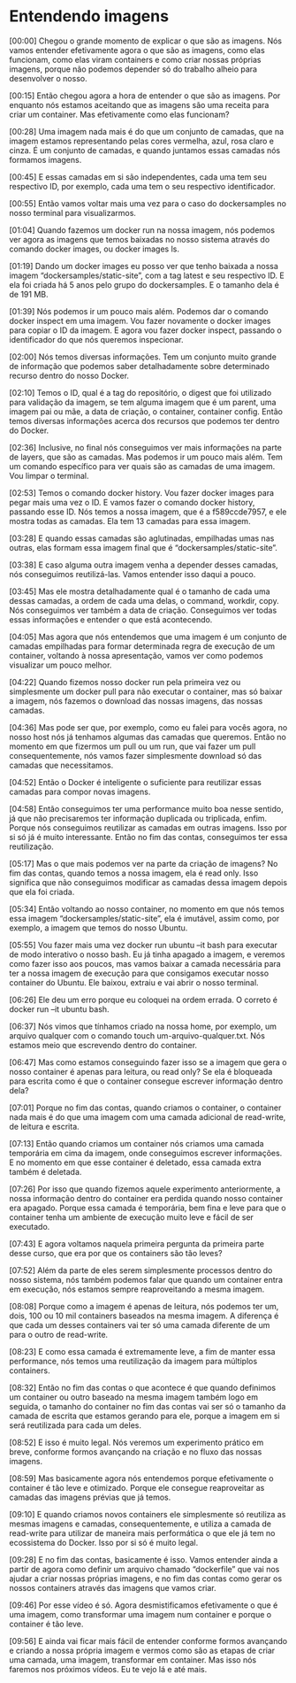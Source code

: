 # **Entendendo imagens**

[00:00] Chegou o grande momento de explicar o que são as imagens. Nós vamos entender efetivamente agora o que são as imagens, como elas funcionam, como elas viram containers e como criar nossas próprias imagens, porque não podemos depender só do trabalho alheio para desenvolver o nosso.

[00:15] Então chegou agora a hora de entender o que são as imagens. Por enquanto nós estamos aceitando que as imagens são uma receita para criar um container. Mas efetivamente como elas funcionam?

[00:28] Uma imagem nada mais é do que um conjunto de camadas, que na imagem estamos representando pelas cores vermelha, azul, rosa claro e cinza. É um conjunto de camadas, e quando juntamos essas camadas nós formamos imagens.

[00:45] E essas camadas em si são independentes, cada uma tem seu respectivo ID, por exemplo, cada uma tem o seu respectivo identificador.

[00:55] Então vamos voltar mais uma vez para o caso do dockersamples no nosso terminal para visualizarmos.

[01:04] Quando fazemos um docker run na nossa imagem, nós podemos ver agora as imagens que temos baixadas no nosso sistema através do comando docker images, ou docker images ls.

[01:19] Dando um docker images eu posso ver que tenho baixada a nossa imagem “dockersamples/static-site”, com a tag latest e seu respectivo ID. E ela foi criada há 5 anos pelo grupo do dockersamples. E o tamanho dela é de 191 MB.

[01:39] Nós podemos ir um pouco mais além. Podemos dar o comando docker inspect em uma imagem. Vou fazer novamente o docker images para copiar o ID da imagem. E agora vou fazer docker inspect, passando o identificador do que nós queremos inspecionar.

[02:00] Nós temos diversas informações. Tem um conjunto muito grande de informação que podemos saber detalhadamente sobre determinado recurso dentro do nosso Docker.

[02:10] Temos o ID, qual é a tag do repositório, o digest que foi utilizado para validação da imagem, se tem alguma imagem que é um parent, uma imagem pai ou mãe, a data de criação, o container, container config. Então temos diversas informações acerca dos recursos que podemos ter dentro do Docker.

[02:36] Inclusive, no final nós conseguimos ver mais informações na parte de layers, que são as camadas. Mas podemos ir um pouco mais além. Tem um comando específico para ver quais são as camadas de uma imagem. Vou limpar o terminal.

[02:53] Temos o comando docker history. Vou fazer docker images para pegar mais uma vez o ID. E vamos fazer o comando docker history, passando esse ID. Nós temos a nossa imagem, que é a f589ccde7957, e ele mostra todas as camadas. Ela tem 13 camadas para essa imagem.

[03:28] E quando essas camadas são aglutinadas, empilhadas umas nas outras, elas formam essa imagem final que é “dockersamples/static-site”.

[03:38] E caso alguma outra imagem venha a depender desses camadas, nós conseguimos reutilizá-las. Vamos entender isso daqui a pouco.

[03:45] Mas ele mostra detalhadamente qual é o tamanho de cada uma dessas camadas, a ordem de cada uma delas, o command, workdir, copy. Nós conseguimos ver também a data de criação. Conseguimos ver todas essas informações e entender o que está acontecendo.

[04:05] Mas agora que nós entendemos que uma imagem é um conjunto de camadas empilhadas para formar determinada regra de execução de um container, voltando à nossa apresentação, vamos ver como podemos visualizar um pouco melhor.

[04:22] Quando fizemos nosso docker run pela primeira vez ou simplesmente um docker pull para não executar o container, mas só baixar a imagem, nós fazemos o download das nossas imagens, das nossas camadas.

[04:36] Mas pode ser que, por exemplo, como eu falei para vocês agora, no nosso host nós já tenhamos algumas das camadas que queremos. Então no momento em que fizermos um pull ou um run, que vai fazer um pull consequentemente, nós vamos fazer simplesmente download só das camadas que necessitamos.

[04:52] Então o Docker é inteligente o suficiente para reutilizar essas camadas para compor novas imagens.

[04:58] Então conseguimos ter uma performance muito boa nesse sentido, já que não precisaremos ter informação duplicada ou triplicada, enfim. Porque nós conseguimos reutilizar as camadas em outras imagens. Isso por si só já é muito interessante. Então no fim das contas, conseguimos ter essa reutilização.

[05:17] Mas o que mais podemos ver na parte da criação de imagens? No fim das contas, quando temos a nossa imagem, ela é read only. Isso significa que não conseguimos modificar as camadas dessa imagem depois que ela foi criada.

[05:34] Então voltando ao nosso container, no momento em que nós temos essa imagem “dockersamples/static-site”, ela é imutável, assim como, por exemplo, a imagem que temos do nosso Ubuntu.

[05:55] Vou fazer mais uma vez docker run ubuntu –it bash para executar de modo interativo o nosso bash. Eu já tinha apagado a imagem, e veremos como fazer isso aos poucos, mas vamos baixar a camada necessária para ter a nossa imagem de execução para que consigamos executar nosso container do Ubuntu. Ele baixou, extraiu e vai abrir o nosso terminal.

[06:26] Ele deu um erro porque eu coloquei na ordem errada. O correto é docker run –it ubuntu bash.

[06:37] Nós vimos que tínhamos criado na nossa home, por exemplo, um arquivo qualquer com o comando touch um-arquivo-qualquer.txt. Nós estamos meio que escrevendo dentro do container.

[06:47] Mas como estamos conseguindo fazer isso se a imagem que gera o nosso container é apenas para leitura, ou read only? Se ela é bloqueada para escrita como é que o container consegue escrever informação dentro dela?

[07:01] Porque no fim das contas, quando criamos o container, o container nada mais é do que uma imagem com uma camada adicional de read-write, de leitura e escrita.

[07:13] Então quando criamos um container nós criamos uma camada temporária em cima da imagem, onde conseguimos escrever informações. E no momento em que esse container é deletado, essa camada extra também é deletada.

[07:26] Por isso que quando fizemos aquele experimento anteriormente, a nossa informação dentro do container era perdida quando nosso container era apagado. Porque essa camada é temporária, bem fina e leve para que o container tenha um ambiente de execução muito leve e fácil de ser executado.

[07:43] E agora voltamos naquela primeira pergunta da primeira parte desse curso, que era por que os containers são tão leves?

[07:52] Além da parte de eles serem simplesmente processos dentro do nosso sistema, nós também podemos falar que quando um container entra em execução, nós estamos sempre reaproveitando a mesma imagem.

[08:08] Porque como a imagem é apenas de leitura, nós podemos ter um, dois, 100 ou 10 mil containers baseados na mesma imagem. A diferença é que cada um desses containers vai ter só uma camada diferente de um para o outro de read-write.

[08:23] E como essa camada é extremamente leve, a fim de manter essa performance, nós temos uma reutilização da imagem para múltiplos containers.

[08:32] Então no fim das contas o que acontece é que quando definimos um container ou outro baseado na mesma imagem também logo em seguida, o tamanho do container no fim das contas vai ser só o tamanho da camada de escrita que estamos gerando para ele, porque a imagem em si será reutilizada para cada um deles.

[08:52] E isso é muito legal. Nós veremos um experimento prático em breve, conforme formos avançando na criação e no fluxo das nossas imagens.

[08:59] Mas basicamente agora nós entendemos porque efetivamente o container é tão leve e otimizado. Porque ele consegue reaproveitar as camadas das imagens prévias que já temos.

[09:10] E quando criamos novos containers ele simplesmente só reutiliza as mesmas imagens e camadas, consequentemente, e utiliza a camada de read-write para utilizar de maneira mais performática o que ele já tem no ecossistema do Docker. Isso por si só é muito legal.

[09:28] E no fim das contas, basicamente é isso. Vamos entender ainda a partir de agora como definir um arquivo chamado “dockerfile” que vai nos ajudar a criar nossas próprias imagens, e no fim das contas como gerar os nossos containers através das imagens que vamos criar.

[09:46] Por esse vídeo é só. Agora desmistificamos efetivamente o que é uma imagem, como transformar uma imagem num container e porque o container é tão leve.

[09:56] E ainda vai ficar mais fácil de entender conforme formos avançando e criando a nossa própria imagem e vermos como são as etapas de criar uma camada, uma imagem, transformar em container. Mas isso nós faremos nos próximos vídeos. Eu te vejo lá e até mais.
